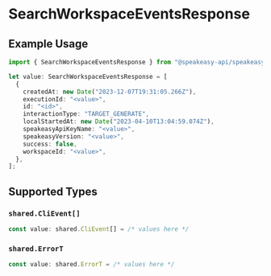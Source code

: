 # SearchWorkspaceEventsResponse

## Example Usage

```typescript
import { SearchWorkspaceEventsResponse } from "@speakeasy-api/speakeasy-client-sdk-typescript/sdk/models/operations";

let value: SearchWorkspaceEventsResponse = [
  {
    createdAt: new Date("2023-12-07T19:31:05.266Z"),
    executionId: "<value>",
    id: "<id>",
    interactionType: "TARGET_GENERATE",
    localStartedAt: new Date("2023-04-10T13:04:59.074Z"),
    speakeasyApiKeyName: "<value>",
    speakeasyVersion: "<value>",
    success: false,
    workspaceId: "<value>",
  },
];
```

## Supported Types

### `shared.CliEvent[]`

```typescript
const value: shared.CliEvent[] = /* values here */
```

### `shared.ErrorT`

```typescript
const value: shared.ErrorT = /* values here */
```

